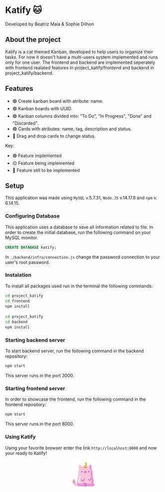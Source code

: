 # Katify 🐱


Developed by Beatriz Maia & Sophie Dilhon 

## About the project

Katify is a cat themed Kanban, developed to help users to organize their tasks. For now it doesn't have a multi-users system implemented and runs only for one user. The frontend and backend are implemented seperately with frontend realated features in project_katify/frontend and backend in project_katify/backend. 

## Features

- :green_circle: Create kanban board with atribute: name.
- :green_circle: Kanban boards with UUID.
- :green_circle: Kanban columns divided into: "To Do", "In Progress", "Done" and "Discarded". 
- :green_circle: Cards with atributes: name, tag, description and status.
- :large_blue_circle: Drag and drop cards to change status.

Key: 
- :green_circle: Feature implemented 
- :yellow_circle: Feature being implemented
- :large_blue_circle: Feature still to be implemented

## Setup

This application was made using `MySQL` v.5.7.31,  `Node.JS` v.14.17.6 and `npm` v. 6.14.15. 

### Configuring Database

This application uses a database to save all information related to file. In order to create the initial database, run the following command on your MySQL monitor. 

```sql
CREATE DATABASE katify;
```

In `./backend/infra/connection.js` change the password connection to your user's root password.

### Instalation 

To install all packages used run in the terminal the following commands:

```sh
cd project_katify
cd frontend
npm install

cd project_katify
cd backend
npm install
```

### Starting backend server

To start backend server, run the following command in the backend repository:
```sh
npm start
```
This server runs in the port 3000.

### Starting frontend server

In order to showcase the frontend, run the following command in the frontend repository:  
```sh
npm start
```
This server runs in the port 8000.


### Using Katify

Using your favorite browser enter the link `http://localhost:8000` and now your ready to Katify!

<p align="center">
    <img src="project_katify/frontend/resources/cat-icon.png" width="80px" />
</p>